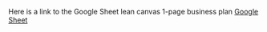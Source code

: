 Here is a link to the Google Sheet lean canvas 1-page business plan [Google Sheet](https://docs.google.com/presentation/d/1wi2A1e82HnPizIVRFcPSWwzUZLA52qtmVyLd_-GL1mo/edit?usp=sharing)
